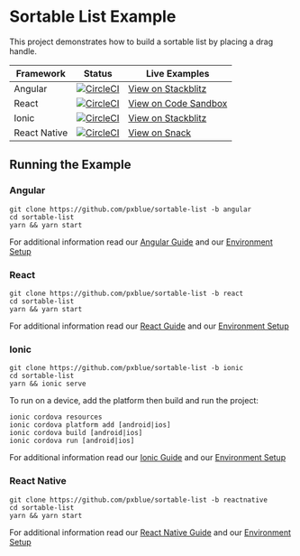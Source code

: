 # Sortable List Example
This project demonstrates how to build a sortable list by placing a drag handle.

| Framework           | Status       | Live Examples  |
| ---------------- |--------------|------------------|
| Angular | [![CircleCI](https://circleci.com/gh/pxblue/sortable-list/tree/angular.svg?style=shield)](https://circleci.com/gh/pxblue/sortable-list/tree/angular) | [View on Stackblitz](https://stackblitz.com/github/pxblue/sortable-list/tree/angular)
| React | [![CircleCI](https://circleci.com/gh/pxblue/sortable-list/tree/react.svg?style=shield)](https://circleci.com/gh/pxblue/sortable-list/tree/react) | [View on Code Sandbox](https://codesandbox.io/s/github/pxblue/sortable-list/tree/react)
| Ionic | [![CircleCI](https://circleci.com/gh/pxblue/sortable-list/tree/ionic.svg?style=shield)](https://circleci.com/gh/pxblue/sortable-list/tree/ionic) | [View on Stackblitz](https://stackblitz.com/github/pxblue/sortable-list/tree/ionic)
| React Native | [![CircleCI](https://circleci.com/gh/pxblue/sortable-list/tree/reactnative.svg?style=shield)](https://circleci.com/gh/pxblue/sortable-list/tree/reactnative) | [View on Snack](https://snack.expo.io/@git/github.com/pxblue/sortable-list@reactnative)

## Running the Example
### Angular
```
git clone https://github.com/pxblue/sortable-list -b angular
cd sortable-list
yarn && yarn start
```
For additional information read our [Angular Guide](https://pxblue.github.io/development/frameworks-web/angular) and our [Environment Setup](https://pxblue.github.io/development/environment)

### React
```
git clone https://github.com/pxblue/sortable-list -b react
cd sortable-list
yarn && yarn start
```
For additional information read our [React Guide](https://pxblue.github.io/development/frameworks-web/react) and our [Environment Setup](https://pxblue.github.io/development/environment)

### Ionic
```
git clone https://github.com/pxblue/sortable-list -b ionic
cd sortable-list
yarn && ionic serve
```
To run on a device, add the platform then build and run the project:
```
ionic cordova resources
ionic cordova platform add [android|ios]
ionic cordova build [android|ios]
ionic cordova run [android|ios]
```
For additional information read our [Ionic Guide](https://pxblue.github.io/development/frameworks-mobile/ionic) and our [Environment Setup](https://pxblue.github.io/development/environment)

### React Native

```
git clone https://github.com/pxblue/sortable-list -b reactnative
cd sortable-list
yarn && yarn start
```
For additional information read our [React Native Guide](https://pxblue.github.io/development/frameworks-mobile/react-native) and our [Environment Setup](https://pxblue.github.io/development/environment)
